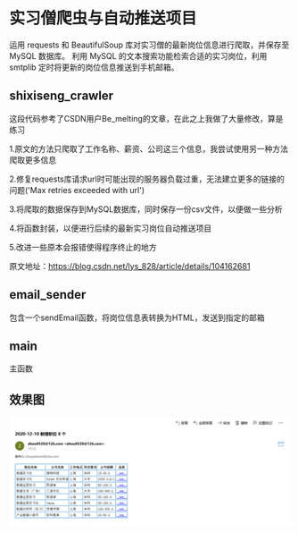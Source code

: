 # 实习僧爬虫与自动推送项目 

运用 requests 和 BeautifulSoup 库对实习僧的最新岗位信息进行爬取，并保存至 MySQL 数据库。
利用 MySQL 的文本搜索功能检索合适的实习岗位，利用 smtplib 定时将更新的岗位信息推送到手机邮箱。


##  shixiseng_crawler

这段代码参考了CSDN用户Be_melting的文章，在此之上我做了大量修改，算是练习

1.原文的方法只爬取了工作名称、薪资、公司这三个信息，我尝试使用另一种方法爬取更多信息

2.修复requests库请求url时可能出现的服务器负载过重，无法建立更多的链接的问题('Max retries exceeded with url')

3.将爬取的数据保存到MySQL数据库，同时保存一份csv文件，以便做一些分析

4.将函数封装，以便进行后续的最新实习岗位自动推送项目

5.改进一些原本会报错使得程序终止的地方

原文地址：https://blog.csdn.net/lys_828/article/details/104162681

## email_sender

包含一个sendEmail函数，将岗位信息表转换为HTML，发送到指定的邮箱

## main

主函数

## 效果图

<div align=center><img src="https://github.com/zhou9539/hello-world/blob/main/shixiseng_result1.png"></div>
